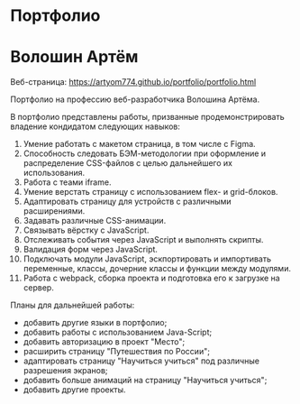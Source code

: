 # Портфолио
# Волошин Артём

Веб-страница:
https://artyom774.github.io/portfolio/portfolio.html

Портфолио на профессию веб-разработчика Волошина Артёма.

В портфолио представлены работы, призванные продемонстрировать владение кондидатом следующих навыков:
1. Умение работать с макетом страница, в том числе с Figma.
2. Способность следовать БЭМ-методологии при оформление и распределение CSS-файлов с целью дальнейшего их использования.
3. Работа с теами iframe.
4. Умение верстать страницу с использованием flex- и grid-блоков.
5. Адаптировать страницу для устройств с различными расширениями.
6. Задавать различные CSS-анимации.
7. Связывать вёрстку с JavaScript.
8. Отслеживать события через JavaScript и выполнять скрипты.
9. Валидация форм через JavaScript.
10. Подключать модули JavaScript, эскпортировать и импортивать переменные, классы, дочерние классы и функции между модулями.
11. Работа с webpack, сборка проекта и подготовка его к загрузке на сервер.

Планы для дальнейшей работы:
* добавить другие языки в портфолио;
* добавить работы с использованием Java-Script;
* добавить авторизацию в проект "Место";
* расширить страницу "Путешествия по России";
* адаптировать страницу "Научиться учиться" под различные разрешения экранов;
* добавить больше анимаций на страницу "Научиться учиться";
* добавить другие проекты.
